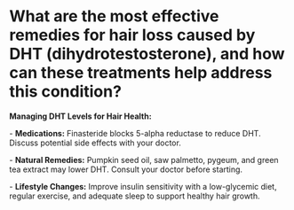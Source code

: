 # What are the most effective remedies for hair loss caused by DHT (dihydrotestosterone), and how can these treatments help address this condition?

**Managing DHT Levels for Hair Health:**

\- **Medications:** Finasteride blocks 5-alpha reductase to reduce DHT. Discuss potential side effects with your doctor.

\- **Natural Remedies:** Pumpkin seed oil, saw palmetto, pygeum, and green tea extract may lower DHT. Consult your doctor before starting.

\- **Lifestyle Changes:** Improve insulin sensitivity with a low-glycemic diet, regular exercise, and adequate sleep to support healthy hair growth.